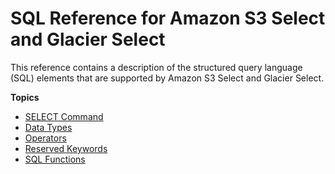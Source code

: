 # SQL Reference for Amazon S3 Select and Glacier Select<a name="s3-glacier-select-sql-reference"></a>

This reference contains a description of the structured query language \(SQL\) elements that are supported by Amazon S3 Select and Glacier Select\.

**Topics**
+ [SELECT Command](s3-glacier-select-sql-reference-select.md)
+ [Data Types](s3-glacier-select-sql-reference-data-types.md)
+ [Operators](s3-glacier-select-sql-reference-operators.md)
+ [Reserved Keywords](s3-glacier-select-sql-reference-keyword-list.md)
+ [SQL Functions](s3-glacier-select-sql-reference-sql-functions.md)